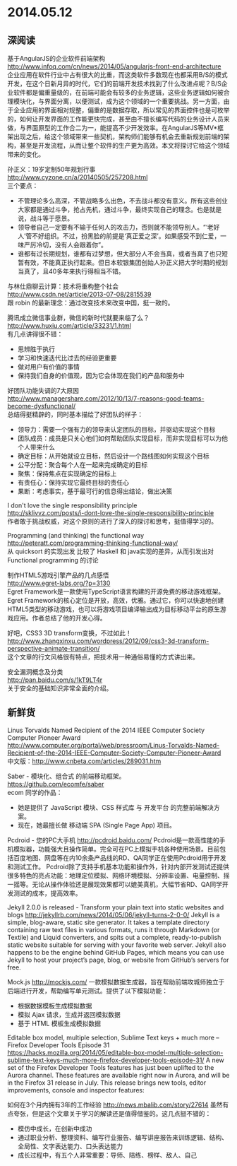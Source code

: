 2014.05.12
========

## 深阅读

基于AngularJS的企业软件前端架构  
http://www.infoq.com/cn/news/2014/05/angularjs-front-end-architecture  
企业应用在软件行业中占有很大的比重，而这类软件多数现在也都采用B/S的模式开发，在这个日新月异的时代，它们的前端开发技术找到了什么改进点呢？B/S企业软件都是偏重量级的，在前端可能会有较多的业务逻辑，这些业务逻辑如何被合理模块化，与界面分离，以便测试，成为这个领域的一个重要挑战。另一方面，由于企业应用的界面相对规整，偏重的是数据存取，所以常见的界面控件也是可枚举的，如何让开发界面的工作能更快完成，甚至由不擅长编写代码的业务设计人员来做，与界面原型的工作合二为一，能提高不少开发效率。在AngularJS等MV*框架出现之后，给这个领域带来一些契机，架构师们能够有机会去重新规划前端的架构，甚至是开发流程，从而让整个软件的生产更为高效。本文将探讨它给这个领域带来的变化。

孙正义：19岁定制50年规划行事  
http://www.cyzone.cn/a/20140505/257208.html  
三个要点：

- 不管理论多么高深，不管战略多么出色，不去战斗都没有意义。所有这些创业大家都是通过斗争，抢占先机，通过斗争，最终实现自己的理念。也是就是说，战斗等于愿景。
- 领导者自己一定要有不输于任何人的攻击力，否则就不能领导别人。“‘老好人’管不好组织。不过，扮黑脸的前提是‘真正爱之深’。如果感受不到仁爱，一味严厉冷切，没有人会跟着你”。
- 谁都有过长期规划，谁都有过梦想，但大部分人不会当真，或者当真了也只短暂有效，不能真正执行起来。但日本软银集团创始人孙正义把大学时期的规划当真了，且40多年来执行得相当不错。

与林仕鼎聊云计算：技术将重构整个社会  
http://www.csdn.net/article/2013-07-08/2815539  
跟 robin 的最新理念：通过改变技术来改变中国，挺一致的。

腾讯成立微信事业群，微信的新时代就要来临了么？  
http://www.huxiu.com/article/33231/1.html  
有几点讲得很不错：

- 思辨胜于执行
- 学习和快速迭代比过去的经验更重要
- 做对用户有价值的事情
- 保持我们自身的价值观，因为它会体现在我们的产品和服务中

好团队功能失调的7大原因  
http://www.managershare.com/2012/10/13/7-reasons-good-teams-become-dysfunctional/  
总结得挺精辟的，同时基本描绘了好团队的样子：

- 领导力：需要一个强有力的领导来认定团队的目标，并驱动实现这个目标
- 团队成员：成员是只关心他们如何帮助团队实现目标，而非实现目标可以为他个人带来什么
- 确定目标：从开始就设立目标，然后设计一个路线图如何实现这个目标
- 公平分配：聚合每个人在一起来完成确定的目标
- 聚焦：保持焦点在实现确定的目标上
- 有责任心：保持实现它最终目标的责任心
- 果断：考虑事实，基于最可行的信息得出结论，做出决策

I don't love the single responsibility principle  
http://sklivvz.com/posts/i-dont-love-the-single-responsibility-principle  
作者敢于挑战权威，对这个原则的进行了深入的探讨和思考，挺值得学习的。

Programming (and thinking) the functional way  
http://peteratt.com/programming-thinking-functional-way/  
从 quicksort 的实现出发 比较了 Haskell 和 java实现的差异，从而引发出对 Functional programming 的讨论  

制作HTML5游戏引擎产品的几点感悟  
http://www.egret-labs.org/?p=3130  
Egret Framework是一款使用TypeScript语言构建的开源免费的移动游戏框架。Egret Framework的核心定位是开放，高效，优雅。通过它，你可以快速地创建HTML5类型的移动游戏，也可以将游戏项目编译输出成为目标移动平台的原生游戏应用。作者总结了他的开发心得。  

好吧，CSS3 3D transform变换，不过如此！  
http://www.zhangxinxu.com/wordpress/2012/09/css3-3d-transform-perspective-animate-transition/  
这个文章的行文风格很有特点，把技术用一种通俗易懂的方式讲出来。

安全漏洞概念及分类  
http://pan.baidu.com/s/1kT9LT4r  
关于安全的基础知识非常全面的介绍。

## 新鲜货

Linus Torvalds Named Recipient of the 2014 IEEE Computer Society Computer Pioneer Award  
http://www.computer.org/portal/web/pressroom/Linus-Torvalds-Named-Recipient-of-the-2014-IEEE-Computer-Society-Computer-Pioneer-Award  
中文版：http://www.cnbeta.com/articles/289031.htm

Saber - 模块化、组合式 的前端移动框架。  
https://github.com/ecomfe/saber  
ecom 同学的作品：
- 她是提供了 JavaScript 模块、CSS 样式库 与 开发平台 的完整前端解决方案。
- 现在，她最擅长做 移动端 SPA (Single Page App) 项目。

Pcdroid - 您的PC大手机
http://pcdroid.baidu.com/
Pcdroid是一款高性能的手机模拟器，功能强大且操作简单。完全可在PC上模拟手机各种使用场景。目前包括百度地图、网盘等在内10余条产品线的RD、QA同学正在使用Pcdroid用于开发和测试工作。
Pcdroid除了支持手机基本功能和操作外，针对内部开发测试还提供很多特色的亮点功能：地理定位模拟、网络环境模拟、分辨率设置、电量控制、摇一摇等。无论从操作体验还是展现效果都可以媲美真机，大幅节省RD、QA同学开发测试的成本，提高效率。

Jekyll 2.0.0 is released - Transform your plain text into static websites and blogs
http://jekyllrb.com/news/2014/05/06/jekyll-turns-2-0-0/
Jekyll is a simple, blog-aware, static site generator. It takes a template directory containing raw text files in various formats, runs it through Markdown (or Textile) and Liquid converters, and spits out a complete, ready-to-publish static website suitable for serving with your favorite web server. Jekyll also happens to be the engine behind GitHub Pages, which means you can use Jekyll to host your project’s page, blog, or website from GitHub’s servers for free.

Mock.js
http://mockjs.com/
一款模拟数据生成器，旨在帮助前端攻城师独立于后端进行开发，帮助编写单元测试。提供了以下模拟功能：
- 根据数据模板生成模拟数据
- 模拟 Ajax 请求，生成并返回模拟数据
- 基于 HTML 模板生成模拟数据

Editable box model, multiple selection, Sublime Text keys + much more – Firefox Developer Tools Episode 31
https://hacks.mozilla.org/2014/05/editable-box-model-multiple-selection-sublime-text-keys-much-more-firefox-developer-tools-episode-31/
A new set of the Firefox Developer Tools features has just been uplifted to the Aurora channel. These features are available right now in Aurora, and will be in the Firefox 31 release in July. This release brings new tools, editor improvements, console and inspector features:

如何在3个月内拥有3年的工作经验
http://news.mbalib.com/story/27614
虽然有点夸张，但是这个文章关于学习的解读还是值得借鉴的。这几点挺不错的：
- 模仿中成长，在创新中成功
- 通过职业分析、整理资料、编写行业报告、编写讲座报告来训练逻辑、结构、全局性、文字表达能力、口头表达能力
- 成长过程中，有五个人非常重要：导师、陪练、榜样、敌人、自己
